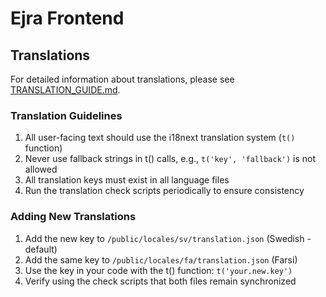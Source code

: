 # Ejra Frontend

## Translations
For detailed information about translations, please see [TRANSLATION_GUIDE.md](TRANSLATION_GUIDE.md).

### Translation Guidelines
1. All user-facing text should use the i18next translation system (`t()` function)
2. Never use fallback strings in t() calls, e.g., `t('key', 'fallback')` is not allowed
3. All translation keys must exist in all language files
4. Run the translation check scripts periodically to ensure consistency

### Adding New Translations
1. Add the new key to `/public/locales/sv/translation.json` (Swedish - default)
2. Add the same key to `/public/locales/fa/translation.json` (Farsi)
3. Use the key in your code with the t() function: `t('your.new.key')`
4. Verify using the check scripts that both files remain synchronized
